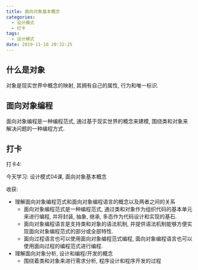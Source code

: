 ```yaml
---
title: 面向对象基本概念
categories:
  - 设计模式
  - 打卡
tags:
  - 设计模式
date: 2019-11-10 20:32:25
---
```


## 什么是对象

对象是现实世界中概念的映射, 其拥有自己的属性, 行为和唯一标识.


## 面向对象编程

面向对象编程是一种编程范式, 通过基于现实世界的概念来建模, 围绕类和对象来解决问题的一种编程方式.


<!-- more -->

## 打卡

打卡4:

今天学习: 设计模式04课, 面向对象基本概念

收获: 
- 理解面向对象编程范式和面向对象编程语言的概念以及两者之间的关系
  - 面向对象编程范式是一种编程范式, 通过类和对象作为组织代码的基本单元来进行编程, 并将封装, 抽象, 继承, 多态作为代码设计和实现的基石.
  - 面向对象编程语言是支持类和对象的语法机制, 并提供语法机制能够方便实现面向对象编程范式的部分或全部特性.
  - 面向过程语言也可以使用面向对象编程范式编程, 面向对象编程语言也可以使用面向过程的编程范式进行编程.
- 理解面向对象分析, 设计和编程/开发的概念
  - 围绕着类和对象来进行需求分析, 程序设计和程序开发的过程

